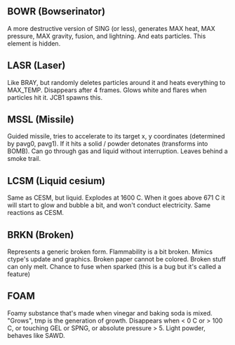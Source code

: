 ## BOWR (Bowserinator)
A more destructive version of SING (or less), generates MAX heat, MAX pressure, MAX gravity, fusion, and lightning. And eats particles. This element is hidden.

## LASR (Laser)
Like BRAY, but randomly deletes particles around it and heats everything to MAX_TEMP. Disappears after 4 frames. Glows white and flares 
when particles hit it. JCB1 spawns this.

## MSSL (Missile)
Guided missile, tries to accelerate to its target x, y coordinates (determined by pavg0, pavg1). If it hits a solid / powder detonates 
(transforms into BOMB). Can go through gas and liquid without interruption. Leaves behind a smoke trail.

## LCSM (Liquid cesium)
Same as CESM, but liquid. Explodes at 1600 C. When it goes above 671 C it will 
start to glow and bubble a bit, and won't conduct electricity. Same reactions as CESM.

## BRKN (Broken)
Represents a generic broken form. Flammability is a bit broken. Mimics ctype's update and graphics. Broken paper 
cannot be colored. Broken stuff can only melt. Chance to fuse when sparked (this is a bug but it's called a feature)

## FOAM
Foamy substance that's made when vinegar and baking soda is mixed. "Grows", tmp is the generation of growth. Disappears when 
< 0 C or > 100 C, or touching GEL or SPNG, or absolute pressure > 5. Light powder, behaves like SAWD.